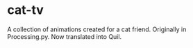 # cat-tv
A collection of animations created for a cat friend. Originally in Processing.py. Now translated into Quil.
